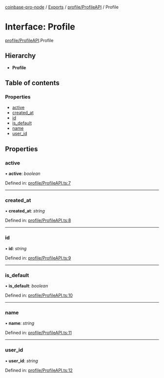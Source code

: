 [coinbase-pro-node](../../README.md) / [Exports](../../modules.md) / [profile/ProfileAPI](../../modules/profile_profileapi.md) / Profile

# Interface: Profile

[profile/ProfileAPI](../../modules/profile_profileapi.md).Profile

## Hierarchy

- **Profile**

## Table of contents

### Properties

- [active](profileapi.profile.md#active)
- [created_at](profileapi.profile.md#created_at)
- [id](profileapi.profile.md#id)
- [is_default](profileapi.profile.md#is_default)
- [name](profileapi.profile.md#name)
- [user_id](profileapi.profile.md#user_id)

## Properties

### active

• **active**: _boolean_

Defined in: [profile/ProfileAPI.ts:7](https://github.com/bennycode/coinbase-pro-node/blob/3350621/src/profile/ProfileAPI.ts#L7)

---

### created_at

• **created_at**: _string_

Defined in: [profile/ProfileAPI.ts:8](https://github.com/bennycode/coinbase-pro-node/blob/3350621/src/profile/ProfileAPI.ts#L8)

---

### id

• **id**: _string_

Defined in: [profile/ProfileAPI.ts:9](https://github.com/bennycode/coinbase-pro-node/blob/3350621/src/profile/ProfileAPI.ts#L9)

---

### is_default

• **is_default**: _boolean_

Defined in: [profile/ProfileAPI.ts:10](https://github.com/bennycode/coinbase-pro-node/blob/3350621/src/profile/ProfileAPI.ts#L10)

---

### name

• **name**: _string_

Defined in: [profile/ProfileAPI.ts:11](https://github.com/bennycode/coinbase-pro-node/blob/3350621/src/profile/ProfileAPI.ts#L11)

---

### user_id

• **user_id**: _string_

Defined in: [profile/ProfileAPI.ts:12](https://github.com/bennycode/coinbase-pro-node/blob/3350621/src/profile/ProfileAPI.ts#L12)

